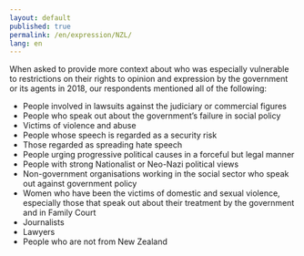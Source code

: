 ```yaml
---
layout: default
published: true
permalink: /en/expression/NZL/
lang: en
---
```


When asked to provide more context about who was especially vulnerable to restrictions on their rights to opinion and expression by the government or its agents in 2018, our respondents mentioned all of the following:
-	People involved in lawsuits against the judiciary or commercial figures
-	People who speak out about the government’s failure in social policy
-	Victims of violence and abuse
-	People whose speech is regarded as a security risk
-	Those regarded as spreading hate speech
-	People urging progressive political causes in a forceful but legal manner
-	People with strong Nationalist or Neo-Nazi political views
-	Non-government organisations working in the social sector who speak out against government policy
-	Women who have been the victims of domestic and sexual violence, especially those that speak out about their treatment by the government and in Family Court
-	Journalists
-	Lawyers
-	People who are not from New Zealand

